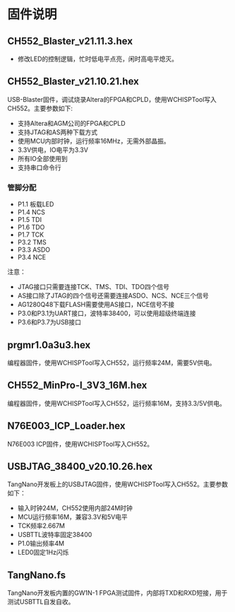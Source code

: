 # 固件说明

## CH552_Blaster_v21.11.3.hex

- 修改LED的控制逻辑，忙时低电平点亮，闲时高电平熄灭。

## CH552_Blaster_v21.10.21.hex

USB-Blaster固件，调试烧录Altera的FPGA和CPLD，使用WCHISPTool写入CH552。主要参数如下:

- 支持Altera和AGM公司的FPGA和CPLD
- 支持JTAG和AS两种下载方式
- 使用MCU内部时钟，运行频率16MHz，无需外部晶振。
- 3.3V供电，IO电平为3.3V
- 所有IO全部使用到
- 支持串口命令行

### 管脚分配

- P1.1 板载LED
- P1.4 NCS
- P1.5 TDI
- P1.6 TDO
- P1.7 TCK
- P3.2 TMS
- P3.3 ASDO
- P3.4 NCE

注意：

- JTAG接口只需要连接TCK、TMS、TDI、TDO四个信号
- AS接口除了JTAG的四个信号还需要连接ASDO、NCS、NCE三个信号
- AG1280Q48下载FLASH需要使用AS接口，NCE信号不接
- P3.0和P3.1为UART接口，波特率38400，可以使用超级终端连接
- P3.6和P3.7为USB接口

## prgmr1.0a3u3.hex

编程器固件，使用WCHISPTool写入CH552，运行频率24M，需要5V供电。

## CH552_MinPro-I_3V3_16M.hex

编程器固件，使用WCHISPTool写入CH552，运行频率16M，支持3.3/5V供电。

## N76E003_ICP_Loader.hex

N76E003 ICP固件，使用WCHISPTool写入CH552。

## USBJTAG_38400_v20.10.26.hex

TangNano开发板上的USBJTAG固件，使用WCHISPTool写入CH552。主要参数如下：

- 输入时钟24M，CH552使用内部24M时钟
- MCU运行频率16M，兼容3.3V和5V电平
- TCK频率2.667M
- USBTTL波特率固定38400
- P1.0输出频率4M
- LED0固定1Hz闪烁

## TangNano.fs

TangNano开发板内置的GW1N-1 FPGA测试固件，内部将TXD和RXD短接，用于测试USBTTL自发自收。